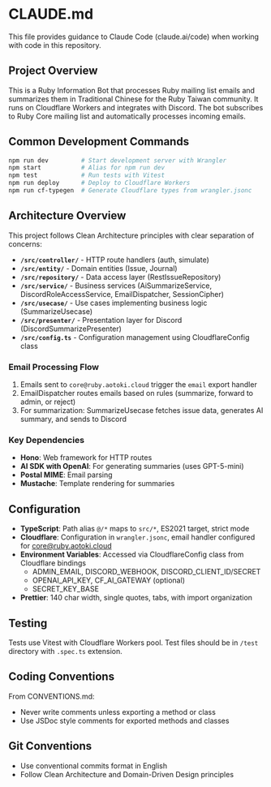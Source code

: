 # CLAUDE.md

This file provides guidance to Claude Code (claude.ai/code) when working with code in this repository.

## Project Overview

This is a Ruby Information Bot that processes Ruby mailing list emails and summarizes them in Traditional Chinese for the Ruby Taiwan community. It runs on Cloudflare Workers and integrates with Discord. The bot subscribes to Ruby Core mailing list and automatically processes incoming emails.

## Common Development Commands

```bash
npm run dev         # Start development server with Wrangler
npm start           # Alias for npm run dev
npm test            # Run tests with Vitest
npm run deploy      # Deploy to Cloudflare Workers
npm run cf-typegen  # Generate Cloudflare types from wrangler.jsonc
```

## Architecture Overview

This project follows Clean Architecture principles with clear separation of concerns:

- **`/src/controller/`** - HTTP route handlers (auth, simulate)
- **`/src/entity/`** - Domain entities (Issue, Journal)
- **`/src/repository/`** - Data access layer (RestIssueRepository)
- **`/src/service/`** - Business services (AiSummarizeService, DiscordRoleAccessService, EmailDispatcher, SessionCipher)
- **`/src/usecase/`** - Use cases implementing business logic (SummarizeUsecase)
- **`/src/presenter/`** - Presentation layer for Discord (DiscordSummarizePresenter)
- **`/src/config.ts`** - Configuration management using CloudflareConfig class

### Email Processing Flow

1. Emails sent to `core@ruby.aotoki.cloud` trigger the `email` export handler
2. EmailDispatcher routes emails based on rules (summarize, forward to admin, or reject)
3. For summarization: SummarizeUsecase fetches issue data, generates AI summary, and sends to Discord

### Key Dependencies

- **Hono**: Web framework for HTTP routes
- **AI SDK with OpenAI**: For generating summaries (uses GPT-5-mini)
- **Postal MIME**: Email parsing
- **Mustache**: Template rendering for summaries

## Configuration

- **TypeScript**: Path alias `@/*` maps to `src/*`, ES2021 target, strict mode
- **Cloudflare**: Configuration in `wrangler.jsonc`, email handler configured for core@ruby.aotoki.cloud
- **Environment Variables**: Accessed via CloudflareConfig class from Cloudflare bindings
  - ADMIN_EMAIL, DISCORD_WEBHOOK, DISCORD_CLIENT_ID/SECRET
  - OPENAI_API_KEY, CF_AI_GATEWAY (optional)
  - SECRET_KEY_BASE
- **Prettier**: 140 char width, single quotes, tabs, with import organization

## Testing

Tests use Vitest with Cloudflare Workers pool. Test files should be in `/test` directory with `.spec.ts` extension.

## Coding Conventions

From CONVENTIONS.md:
- Never write comments unless exporting a method or class
- Use JSDoc style comments for exported methods and classes

## Git Conventions

- Use conventional commits format in English
- Follow Clean Architecture and Domain-Driven Design principles